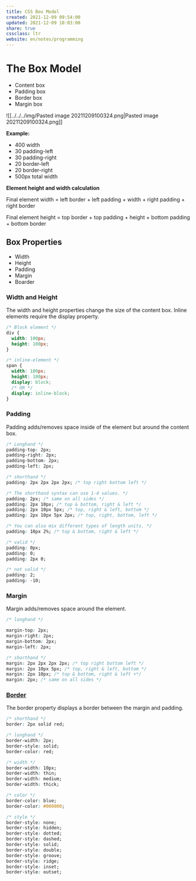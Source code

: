 ```yaml
---
title: CSS Box Model
created: 2021-12-09 09:54:00
updated: 2021-12-09 10:03:00
share: true
cssclass: ltr
website: en/notes/programming
---
```


# The Box Model

- Content box
- Padding box
- Border box
- Margin box

![[../../../img/Pasted image 20211209100324.png|Pasted image 20211209100324.png]]

**Example:**

- 400 width
- 30 padding-left
- 30 padding-right
- 20 border-left
- 20 border-right
- 500px total width

**Element height and width calculation**

Final element width = left border + left padding + width + right padding + right border

Final element height = top border + top padding + height + bottom padding + bottom border

## Box Properties

- Width
- Height
- Padding
- Margin
- Boarder

### Width and Height

The width and height properties change the size of the content box. Inline elements require the display property.

```css
/* Block element */
div {
  width: 100px;
  height: 100px;
}
```

```css
/* inline-element */
span {
  width: 100px;
  height: 100px;
  display: block;
  /* OR */
  display: inline-block;
}
```

### Padding

Padding adds/removes space inside of the element but around the content box.

```css
/* Longhand */
padding-top: 2px;
padding-right: 2px;
padding-bottom: 2px;
padding-left: 2px;

/* shorthand */
padding: 2px 2px 2px 2px; /* top right bottom left */

/* The shorthand syntax can use 1-4 values. */
padding: 2px; /* same on all sides */
padding: 2px 10px; /* top & bottom, right & left */
padding: 2px 10px 5px; /* top, right & left, bottom */
padding: 2px 10px 5px 2px; /* top, right, bottom, left */

/* You can also mix different types of length units. */
padding: 10px 2%; /* top & bottom, right & left */

/* valid */
padding: 0px;
padding: 0;
padding: 2px 0;

/* not valid */
padding: 2;
padding: -10;
```

### Margin

Margin adds/removes space around the element.

```css
/* longhand */

margin-top: 2px;
margin-right: 2px;
margin-bottom: 2px;
margin-left: 2px;

/* shorthand */
margin: 2px 2px 2px 2px; /* top right bottom left */
margin: 2px 10px 5px; /* top, right & left, bottom */
margin: 2px 10px; /* top & bottom, right & left +*/
margin: 2px; /* same on all sides */
```

### [Border](https://developer.mozilla.org/en-US/docs/Web/CSS/border)

The border property displays a border between the margin and padding.

```css
/* shorthand */
border: 2px solid red;

/* longhand */
border-width: 2px;
border-style: solid;
border-color: red;

/* width */
border-width: 10px;
border-width: thin;
border-width: medium;
border-width: thick;

/* color */
border-color: blue;
border-color: #000000;

/* style */
border-style: none;
border-style: hidden;
border-style: dotted;
border-style: dashed;
border-style: solid;
border-style: double;
border-style: groove;
border-style: ridge;
border-style: inset;
border-style: outset;
```
